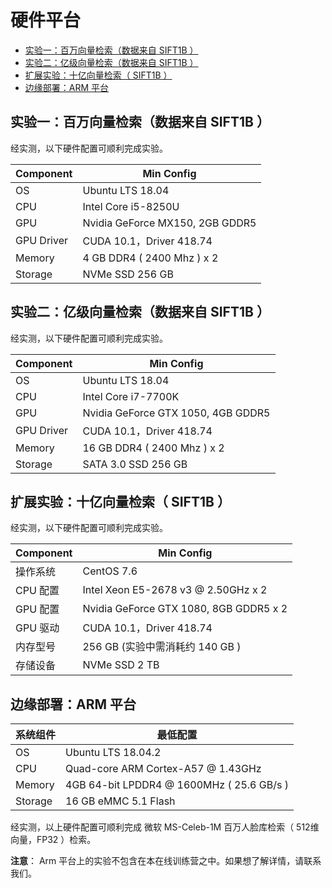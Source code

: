 # 硬件平台

- [实验一：百万向量检索（数据来自 SIFT1B ）](#----------------sift1b--)
- [实验二：亿级向量检索（数据来自 SIFT1B ）](#----------------sift1b--)
- [扩展实验：十亿向量检索（ SIFT1B ）](#----------------sift1b--)
- [边缘部署：ARM 平台](#-----arm-平台)

## 实验一：百万向量检索（数据来自 SIFT1B ）
经实测，以下硬件配置可顺利完成实验。

| Component           | Min Config                |
| ------------------ | -------------------------- |
| OS            | Ubuntu LTS 18.04 |
| CPU           | Intel Core i5-8250U           |
| GPU           | Nvidia GeForce MX150, 2GB GDDR5  |
| GPU Driver    | CUDA 10.1，Driver 418.74 |
| Memory        | 4 GB DDR4 ( 2400 Mhz ) x 2          |
| Storage       | NVMe SSD 256 GB             |

## 实验二：亿级向量检索（数据来自 SIFT1B ）
经实测，以下硬件配置可顺利完成实验。

| Component           | Min Config                |
| ------------------ | -------------------------- |
| OS            | Ubuntu LTS 18.04 |
| CPU           | Intel Core i7-7700K        |
| GPU           | Nvidia GeForce GTX 1050, 4GB GDDR5 |
| GPU Driver    | CUDA 10.1，Driver 418.74 |
| Memory        | 16 GB DDR4 ( 2400 Mhz ) x 2                |
| Storage       | SATA 3.0 SSD 256 GB                  |

## 扩展实验：十亿向量检索（ SIFT1B ）
经实测，以下硬件配置可顺利完成实验。

| Component           | Min Config                |
| ------------------ | -------------------------- |
| 操作系统           | CentOS 7.6               |
| CPU 配置           | Intel Xeon E5-2678 v3 @ 2.50GHz x 2   |
| GPU 配置           | Nvidia GeForce GTX 1080, 8GB GDDR5 x 2|
| GPU 驱动           | CUDA 10.1，Driver 418.74 |
| 内存型号           | 256 GB (实验中需消耗约 140 GB )    |
| 存储设备           | NVMe SSD 2 TB                       |

## 边缘部署：ARM 平台

| 系统组件           | 最低配置                   |
| ------------------ | ------------------------------- |
| OS           | Ubuntu LTS 18.04.2               |
| CPU           | Quad-core ARM Cortex-A57 @ 1.43GHz          |
| Memory           | 4GB 64-bit LPDDR4 @ 1600MHz ( 25.6 GB/s )   |
| Storage           | 16 GB eMMC 5.1 Flash |

经实测，以上硬件配置可顺利完成 微软 MS-Celeb-1M 百万人脸库检索（ 512维向量，FP32 ）检索。

**注意**： Arm 平台上的实验不包含在本在线训练营之中。如果想了解详情，请联系我们。
